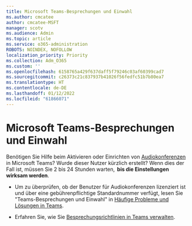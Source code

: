 ```yaml
---
title: Microsoft Teams-Besprechungen und Einwahl
ms.author: cmcatee
author: cmcatee-MSFT
manager: scotv
ms.audience: Admin
ms.topic: article
ms.service: o365-administration
ROBOTS: NOINDEX, NOFOLLOW
localization_priority: Priority
ms.collection: Adm_O365
ms.custom: ''
ms.openlocfilehash: 6158765a429f637daff5f79246c03af60399cad7
ms.sourcegitcommit: c26373c21c837937b41026f56fedfc51b7b80ea7
ms.translationtype: HT
ms.contentlocale: de-DE
ms.lasthandoff: 01/12/2022
ms.locfileid: "61866071"
---
```

# <a name="microsoft-teams-meetings-and-dial-in"></a>Microsoft Teams-Besprechungen und Einwahl

Benötigen Sie Hilfe beim Aktivieren oder Einrichten von [Audiokonferenzen](https://docs.microsoft.com/microsoftteams/audio-conferencing-in-office-365) in Microsoft Teams? Wurde dieser Nutzer kürzlich erstellt? Wenn dies der Fall ist, müssen Sie 2 bis 24 Stunden warten,  **bis die Einstellungen wirksam werden**.

- Um zu überprüfen, ob der Benutzer für Audiokonferenzen lizenziert ist und über eine gebührenpflichtige Standardnummer verfügt, lesen Sie "Teams-Besprechungen und Einwahl" in [Häufige Probleme und Lösungen in Teams](https://docs.microsoft.com/microsoftteams/known-issues).

- Erfahren Sie, wie Sie [Besprechungsrichtlinien in Teams verwalten](https://docs.microsoft.com/microsoftteams/meeting-policies-in-teams). 

